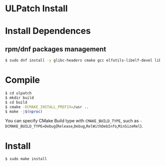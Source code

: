 ULPatch Install
===============

# Install Dependences

## rpm/dnf packages management

```bash
$ sudo dnf install -y glibc-headers cmake gcc elfutils-libelf-devel libunwind-devel
```

# Compile

```bash
$ cd ulpatch
$ mkdir build
$ cd build
$ cmake -DCMAKE_INSTALL_PREFIX=/usr ..
$ make -j$(nproc)
```

You can specify CMake Build type with `CMAKE_BUILD_TYPE`, such as `-DCMAKE_BUILD_TYPE=Debug`(`Release`,`Debug`,`RelWithDebInfo`,`MinSizeRel`).


# Install

```bash
$ sudo make install
```
